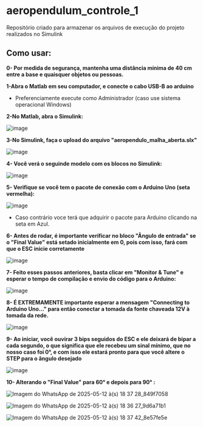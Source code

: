 # aeropendulum_controle_1
Repositório criado para armazenar os arquivos de execução do projeto realizados no Simulink

## Como usar:

**0- Por medida de segurança, mantenha uma distância mínima de 40 cm entre a base e quaisquer objetos ou pessoas.**

**1-Abra o Matlab em seu computador, e conecte o cabo USB-B ao arduino**
- Preferenciamente execute como Administrador (caso use sistema operacional Windows)

**2-No Matlab, abra o Simulink:**

![image](https://github.com/user-attachments/assets/b6787cd7-42f3-4611-b1b6-e428fc09ace1)

**3-No Simulink, faça o upload do arquivo "aeropendulo_malha_aberta.slx"**

![image](https://github.com/user-attachments/assets/652aaac1-3e76-4f1a-98bf-8cd8366cb57d)


**4- Você verá o seguinde modelo com os blocos no Simulink:**

![image](https://github.com/user-attachments/assets/8c6bf543-e294-42c6-949a-c43e5c3322cf)


**5- Verifique se você tem o pacote de conexão com o Arduino Uno (seta vermelha):**

![image](https://github.com/user-attachments/assets/e6ad0678-ef42-4f64-8afc-052a301acf3b)

- Caso contrário voce terá que adquirir o pacote para Arduino clicando na seta em Azul.


**6- Antes de rodar, é importante verificar no bloco "Ângulo de entrada" se o "Final Value" está setado inicialmente em 0,
pois com isso, fará com que o ESC inicie corretamente**

![image](https://github.com/user-attachments/assets/8f60f796-186c-4397-92e6-1779fb6e878d)


**7- Feito esses passos anteriores, basta clicar em "Monitor & Tune" e esperar o tempo de compilação e envio do código para o Arduino:**

![image](https://github.com/user-attachments/assets/1fc3ee82-4c7a-4603-9b12-073c740174a4)


**8- É EXTREMAMENTE importante esperar a mensagem "Connecting to Arduino Uno..." para então conectar a tomada da fonte chaveada 12V à tomada da rede.**

![image](https://github.com/user-attachments/assets/14cd017f-dab0-4eda-9325-a093bc9d0642)



**9- Ao iniciar, você ouvirar 3 bips seguidos do ESC e ele deixará de bipar a cada segundo, o que significa que ele recebeu um sinal mínimo, 
que no nosso caso foi 0°, e com isso ele estará pronto para que você altere o STEP para o ângulo desejado**

![image](https://github.com/user-attachments/assets/8aa85b59-ad54-46d4-bcbe-ea0275c5ae5c)


**10- Alterando o "Final Value" para 60° e depois para 90° :**

![Imagem do WhatsApp de 2025-05-12 à(s) 18 37 28_849f7058](https://github.com/user-attachments/assets/3adb4155-05d7-42e0-b2f1-64e39c18bd13)

![Imagem do WhatsApp de 2025-05-12 à(s) 18 36 27_9d6a71b1](https://github.com/user-attachments/assets/5c2856e4-4c70-4c0c-a847-8af1644225d2)

![Imagem do WhatsApp de 2025-05-12 à(s) 18 37 42_8e57fe5e](https://github.com/user-attachments/assets/7b2a719e-7ca4-4159-9a84-98f896a2ec5e)


